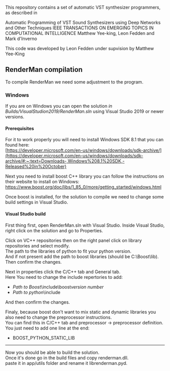This repository contains a set of automatic VST synthesizer programmers, as described in 

Automatic Programming of VST Sound Synthesizers using Deep Networks and Other Techniques
IEEE TRANSACTIONS ON EMERGING TOPICS IN COMPUTATIONAL INTELLIGENCE
Matthew Yee-king, Leon Fedden and Mark d'Inverno

This code was developed by Leon Fedden under supvision by Matthew Yee-King


## RenderMan compilation
To compile RenderMan we need some adjustment to the program.  

### Windows
If you are on Windows you can open the solution *in Builds/VisualStudion2019/RenderMan.sln* using Visual Studio 2019 or newer versions.

#### Prerequisites
For it to work properly you will need to install Windows SDK 8.1 that you can found here:  
[https://developer.microsoft.com/en-us/windows/downloads/sdk-archive/](https://developer.microsoft.com/en-us/windows/downloads/sdk-archive/#:~:text=Downloads-,Windows%208.1%20SDK,-Released%20in%20October)  
  
Next you need to install boost C++ library you can follow the instructions on their website to install on Windows:  
https://www.boost.org/doc/libs/1_85_0/more/getting_started/windows.html  
  
Once boost is installed, for the solution to compile we need to change some build settings in Visual Studio.  

#### Visual Studio build
First thing first, open RenderMan.sln with Visual Studio. 
Inside Visual Studio, right click on the solution and go to Properties.  
  
Click on VC++ repositories then on the right panel click on library repositories and select modify.  
The path to the libraries of python to fit your python version.  
And if not present add the path to boost libraries (should be C:\Boost\lib).  
Then confirm the changes.  
  
Next in properties click the C/C++ tab and General tab.  
Here You need to change the include repertories to add:  
- *Path to Boost*\include\boost*version number*
- *Path to python*\include   
  
And then confirm the changes.  
  
Finaly, because boost don't want to mix static and dynamic libraries you also need to change the preprocessor instructions.  
You can find this in C/C++ tab and preprocessor -> preprocessor definition.  
You just need to add one line at the end:  
- BOOST_PYTHON_STATIC_LIB
  
---  
Now you should be able to build the solution.  
Once it's done go in the build files and copy renderman.dll.  
paste it in app/utils folder and rename it librenderman.pyd.
